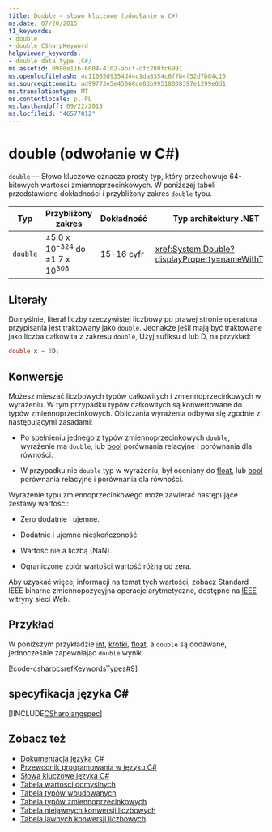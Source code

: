 ```yaml
---
title: Double — słowo kluczowe (odwołanie w C#)
ms.date: 07/20/2015
f1_keywords:
- double
- double_CSharpKeyword
helpviewer_keywords:
- double data type [C#]
ms.assetid: 0980e11b-6004-4102-abcf-cfc280fc6991
ms.openlocfilehash: 4c11065d9354d44c1da8354c6f7b4f52d7b84c10
ms.sourcegitcommit: ad99773e5e45068ce03b99518008397e1299e0d1
ms.translationtype: MT
ms.contentlocale: pl-PL
ms.lasthandoff: 09/22/2018
ms.locfileid: "46577012"
---
```

# <a name="double-c-reference"></a>double (odwołanie w C#)

`double` — Słowo kluczowe oznacza prosty typ, który przechowuje 64-bitowych wartości zmiennoprzecinkowych. W poniższej tabeli przedstawiono dokładności i przybliżony zakres `double` typu.

|Typ|Przybliżony zakres|Dokładność|Typ architektury .NET|
|----------|-----------------------|---------------|-------------------------|
|`double`|±5.0 x 10<sup>−324</sup> do ±1.7 x 10<sup>308</sup>|15-16 cyfr|<xref:System.Double?displayProperty=nameWithType>|

## <a name="literals"></a>Literały

Domyślnie, literał liczby rzeczywistej liczbowy po prawej stronie operatora przypisania jest traktowany jako `double`. Jednakże jeśli mają być traktowane jako liczba całkowita z zakresu `double`, Użyj sufiksu d lub D, na przykład:

```csharp
double x = 3D;
```

## <a name="conversions"></a>Konwersje

Możesz mieszać liczbowych typów całkowitych i zmiennoprzecinkowych w wyrażeniu. W tym przypadku typów całkowitych są konwertowane do typów zmiennoprzecinkowych. Obliczania wyrażenia odbywa się zgodnie z następującymi zasadami:

- Po spełnieniu jednego z typów zmiennoprzecinkowych `double`, wyrażenie ma `double`, lub [bool](../../../csharp/language-reference/keywords/bool.md) porównania relacyjne i porównania dla równości.

- W przypadku nie `double` typ w wyrażeniu, był oceniany do [float](../../../csharp/language-reference/keywords/float.md), lub [bool](../../../csharp/language-reference/keywords/bool.md) porównania relacyjne i porównania dla równości.

 Wyrażenie typu zmiennoprzecinkowego może zawierać następujące zestawy wartości:

- Zero dodatnie i ujemne.

- Dodatnie i ujemne nieskończoność.

- Wartość nie a liczbą (NaN).

- Ograniczone zbiór wartości wartość różną od zera.

Aby uzyskać więcej informacji na temat tych wartości, zobacz Standard IEEE binarne zmiennopozycyjna operacje arytmetyczne, dostępne na [IEEE](https://www.ieee.org) witryny sieci Web.

## <a name="example"></a>Przykład

W poniższym przykładzie [int](../../../csharp/language-reference/keywords/int.md), [krótki](../../../csharp/language-reference/keywords/short.md), [float](../../../csharp/language-reference/keywords/float.md), a `double` są dodawane, jednocześnie zapewniając `double` wynik.

[!code-csharp[csrefKeywordsTypes#9](~/samples/snippets/csharp/VS_Snippets_VBCSharp/csrefKeywordsTypes/CS/keywordsTypes.cs#9)]

## <a name="c-language-specification"></a>specyfikacja języka C#

[!INCLUDE[CSharplangspec](~/includes/csharplangspec-md.md)]

## <a name="see-also"></a>Zobacz też

- [Dokumentacja języka C#](../../../csharp/language-reference/index.md)  
- [Przewodnik programowania w języku C#](../../../csharp/programming-guide/index.md)  
- [Słowa kluczowe języka C#](../../../csharp/language-reference/keywords/index.md)  
- [Tabela wartości domyślnych](../../../csharp/language-reference/keywords/default-values-table.md)  
- [Tabela typów wbudowanych](../../../csharp/language-reference/keywords/built-in-types-table.md)  
- [Tabela typów zmiennoprzecinkowych](../../../csharp/language-reference/keywords/floating-point-types-table.md)  
- [Tabela niejawnych konwersji liczbowych](../../../csharp/language-reference/keywords/implicit-numeric-conversions-table.md)  
- [Tabela jawnych konwersji liczbowych](../../../csharp/language-reference/keywords/explicit-numeric-conversions-table.md)  
